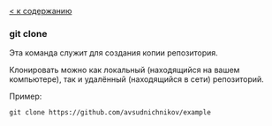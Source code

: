 [< к содержанию](./readme.md)

### git clone
Эта команда служит для создания копии репозитория.

Клонировать можно как локальный (находящийся на вашем компьютере), так и удалённый (находящийся в сети) репозиторий.

Пример:
```bash=
git clone https://github.com/avsudnichnikov/example
```